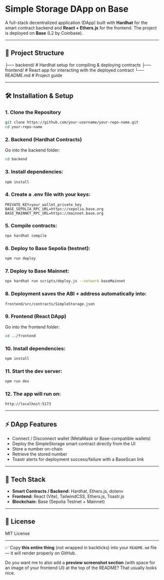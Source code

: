 
# Simple Storage DApp on Base

A full-stack decentralized application (DApp) built with **Hardhat** for the smart contract backend and **React + Ethers.js** for the frontend.
The project is deployed on **Base** (L2 by Coinbase).

---

## 📂 Project Structure

├── backend/ # Hardhat setup for compiling & deploying contracts
├── frontend/ # React app for interacting with the deployed contract
└── README.md # Project guide

---

## 🛠️ Installation & Setup

### 1. Clone the Repository

```bash
git clone https://github.com/your-username/your-repo-name.git
cd your-repo-name
```

### 2. Backend (Hardhat Contracts)

Go into the backend folder:

```bash
cd backend
```

### 3. Install dependencies:

```bash
npm install
```

### 4. Create a .env file with your keys:

```env
PRIVATE_KEY=your_wallet_private_key
BASE_SEPOLIA_RPC_URL=https://sepolia.base.org
BASE_MAINNET_RPC_URL=https://mainnet.base.org
```

### 5. Compile contracts:

```bash
npx hardhat compile
```

### 6. Deploy to Base Sepolia (testnet):

```bash
npm run deploy
```

### 7. Deploy to Base Mainnet:

```bash
npx hardhat run scripts/deploy.js --network baseMainnet
```

### 8. Deployment saves the ABI + address automatically into:

```
frontend/src/contracts/SimpleStorage.json
```

### 9. Frontend (React DApp)

Go into the frontend folder:

```bash
cd ../frontend
```

### 10. Install dependencies:

```bash
npm install
```

### 11. Start the dev server:

```bash
npm run dev
```

### 12. The app will run on:

```
http://localhost:5173
```

---

## ⚡ DApp Features

* Connect / Disconnect wallet (MetaMask or Base-compatible wallets)
* Deploy the SimpleStorage smart contract directly from the UI
* Store a number on-chain
* Retrieve the stored number
* Toastr alerts for deployment success/failure with a BaseScan link

---

## 🧰 Tech Stack

* **Smart Contracts / Backend:** Hardhat, Ethers.js, dotenv
* **Frontend:** React (Vite), TailwindCSS, Ethers.js, Toastr.js
* **Blockchain:** Base (Sepolia Testnet + Mainnet)

---

## 📜 License

MIT License

---

✅ Copy **this entire thing** (not wrapped in backticks) into your `README.md` file — it will render properly on GitHub.

Do you want me to also add a **preview screenshot section** (with space for an image of your frontend UI) at the top of the README? That usually looks nice.
